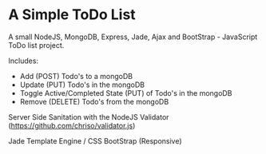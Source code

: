 A Simple ToDo List
========

A small NodeJS, MongoDB, Express, Jade, Ajax and BootStrap - JavaScript ToDo list project.

Includes:

- Add (POST) Todo's to a mongoDB
- Update (PUT) Todo's in the mongoDB
- Toggle Active/Completed State (PUT) of Todo's in the mongoDB
- Remove (DELETE) Todo's from the mongoDB

Server Side Sanitation with the NodeJS Validator (https://github.com/chriso/validator.js)

Jade Template Engine / CSS BootStrap (Responsive)

